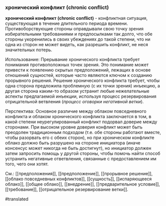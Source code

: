 ### хронический конфликт (chronic conflict)

**хронический конфликт (chronic conflict)** - конфликтная ситуация, существующая в течение длительного периода времени. Противоборствующие стороны оправдывали свою точку зрения избирательными требованиями и предпосылками так долго, что обе стороны укоренились в своих убеждениях до такой степени, что ни одна из сторон не может видеть, как разрешить конфликт, не неся значительных потерь.

Использование: Прерывание хронического конфликта требует понимания противоположных точек зрения. Это понимание может привести к появлению скрытых предположений, лежащих в основе отношений сущностей, которые часто являются ключом к созданию прорывного решения. Решение хронического конфликта требует, чтобы одна сторона предложила проблемную (с их точки зрения) инъекцию, а другая сторона каким-то образом устранит любые нежелательные аспекты предлагаемой инъекции, используя процесс резервирования отрицательной ветвления (*процесс оговорки негативной ветки*).

Перспектива: Основное различие между облаком повседневного конфликта и облаком хронического конфликта заключается в том, в какой степени неурегулированный конфликт подорвал доверие между сторонами. При высоком уровне доверия конфликт может быть преодолен традиционным подходом (т.е. обе стороны работают вместе, чтобы разорвать его с обеих сторон), но при хроническом конфликте облако должно быть разрушено на стороне инициатора (иначе консенсус может никогда не быть достигнут), но инициатор должен затем запросить помощь у другой стороны, чтобы помочь найти способ устранить негативные ответвления, связанные с предоставлением им того, чего они хотят.

См.: [[предположения]], [[предположение]], [[прорывное решение]], [[облако повседневных конфликтов]], [[сущность]], [[испаряющееся облако]], [[общее облако]], [[внедрение]], [[предварительное условие]], [[требование]], [[отрицательное резервирование ветки]].

#translated
